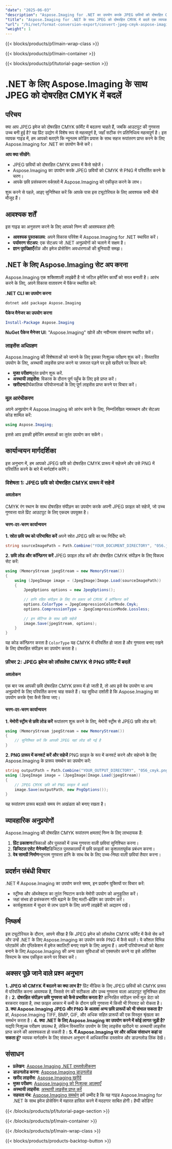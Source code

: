 ```yaml
---
"date": "2025-06-03"
"description": "Aspose.Imaging for .NET का उपयोग करके JPEG छवियों को दोषरहित CMYK प्रारूप में परिवर्तित करना सीखें। जानें कि रंग की अखंडता कैसे बनाए रखें और प्रिंट गुणवत्ता को कैसे बढ़ाएँ।"
"title": "Aspose.Imaging for .NET के साथ JPEG को दोषरहित CMYK में बदलें एक व्यापक गाइड"
"url": "/hi/net/format-conversion-export/convert-jpeg-cmyk-aspose-imaging-net/"
"weight": 1
---
```


{{< blocks/products/pf/main-wrap-class >}}

{{< blocks/products/pf/main-container >}}

{{< blocks/products/pf/tutorial-page-section >}}
# .NET के लिए Aspose.Imaging के साथ JPEG को दोषरहित CMYK में बदलें
## परिचय
क्या आप JPEG इमेज को दोषरहित CMYK फ़ॉर्मेट में बदलना चाहते हैं, जबकि आउटपुट की गुणवत्ता उच्च बनी हुई है? यह प्रिंट उद्योग में विशेष रूप से महत्वपूर्ण है, जहाँ सटीक रंग प्रतिनिधित्व महत्वपूर्ण है। इस व्यापक गाइड में, हम आपको बताएंगे कि न्यूनतम कोडिंग प्रयास के साथ सहज रूपांतरण प्राप्त करने के लिए Aspose.Imaging for .NET का उपयोग कैसे करें।

**आप क्या सीखेंगे:**
- JPEG छवियों को दोषरहित CMYK प्रारूप में कैसे सहेजें।
- Aspose.Imaging का उपयोग करके JPEG छवियों को CMYK से PNG में परिवर्तित करने के चरण।
- आपके छवि प्रसंस्करण वर्कफ़्लो में Aspose.Imaging को एकीकृत करने के लाभ।

शुरू करने से पहले, आइए सुनिश्चित करें कि आपके पास इस ट्यूटोरियल के लिए आवश्यक सभी चीजें मौजूद हैं। 
## आवश्यक शर्तें
इस गाइड का अनुसरण करने के लिए आपको निम्न की आवश्यकता होगी:
- **आवश्यक पुस्तकालय**: अपने विकास परिवेश में Aspose.Imaging for .NET स्थापित करें।
- **पर्यावरण सेटअप**: एक सेटअप जो .NET अनुप्रयोगों को चलाने में सक्षम है।
- **ज्ञान पूर्वापेक्षाएँ**सी# और इमेज प्रोसेसिंग अवधारणाओं की बुनियादी समझ।

## .NET के लिए Aspose.Imaging सेट अप करना
Aspose.Imaging एक शक्तिशाली लाइब्रेरी है जो जटिल इमेजिंग कार्यों को सरल बनाती है। आरंभ करने के लिए, अपने विकास वातावरण में पैकेज स्थापित करें:

**.NET CLI का उपयोग करना**
```bash
dotnet add package Aspose.Imaging
```

**पैकेज मैनेजर का उपयोग करना**
```powershell
Install-Package Aspose.Imaging
```

**NuGet पैकेज मैनेजर UI**: "Aspose.Imaging" खोजें और नवीनतम संस्करण स्थापित करें।

### लाइसेंस अधिग्रहण
Aspose.Imaging की विशेषताओं को जानने के लिए इसका निःशुल्क परीक्षण शुरू करें। विस्तारित उपयोग के लिए, अस्थायी लाइसेंस प्राप्त करने या ज़रूरत पड़ने पर इसे खरीदने पर विचार करें:
- **मुफ्त परीक्षण**तुरंत प्रयोग शुरू करें.
- **अस्थायी लाइसेंस**: विकास के दौरान पूर्ण पहुँच के लिए इसे प्राप्त करें।
- **खरीदना**दीर्घकालिक परियोजनाओं के लिए पूर्ण लाइसेंस प्राप्त करने पर विचार करें।

### मूल आरंभीकरण
अपने अनुप्रयोग में Aspose.Imaging को आरंभ करने के लिए, निम्नलिखित नामस्थान और सेटअप कोड शामिल करें:
```csharp
using Aspose.Imaging;
```
इससे आप इसकी इमेजिंग क्षमताओं का तुरंत उपयोग कर सकेंगे। 
## कार्यान्वयन मार्गदर्शिका
इस अनुभाग में, हम आपको JPEG छवि को दोषरहित CMYK प्रारूप में सहेजने और उसे PNG में परिवर्तित करने के बारे में मार्गदर्शन करेंगे।
### विशेषता 1: JPEG छवि को दोषरहित CMYK प्रारूप में सहेजें
#### अवलोकन
CMYK रंग स्थान के साथ दोषरहित संपीड़न का उपयोग करके अपनी JPEG फ़ाइल को सहेजें, जो उच्च गुणवत्ता वाले प्रिंट आउटपुट के लिए एकदम उपयुक्त है।
#### चरण-दर-चरण कार्यान्वयन
**1. स्रोत छवि पथ को परिभाषित करें**
अपने स्रोत JPEG छवि का पथ निर्दिष्ट करें:
```csharp
string sourceImagePath = Path.Combine("YOUR_DOCUMENT_DIRECTORY", "056.jpg");
```
**2. छवि लोड और कॉन्फ़िगर करें**
JPEG फ़ाइल लोड करें और दोषरहित CMYK संपीड़न के लिए विकल्प सेट करें:
```csharp
using (MemoryStream jpegStream = new MemoryStream())
{
    using (JpegImage image = (JpegImage)Image.Load(sourceImagePath))
    {
        JpegOptions options = new JpegOptions();
        
        // हानि रहित संपीड़न के लिए रंग प्रकार को CMYK में कॉन्फ़िगर करें
        options.ColorType = JpegCompressionColorMode.Cmyk;
        options.CompressionType = JpegCompressionMode.Lossless;
        
        // इन सेटिंग्स के साथ छवि सहेजें
        image.Save(jpegStream, options);
    }
}
```
यह कोड कॉन्फ़िगर करता है `ColorType` यह CMYK में परिवर्तित हो जाता है और गुणवत्ता बनाए रखने के लिए दोषरहित संपीड़न का उपयोग करता है।
### फ़ीचर 2: JPEG इमेज को लॉसलेस CMYK से PNG फ़ॉर्मेट में बदलें
#### अवलोकन
एक बार जब आपकी छवि दोषरहित CMYK प्रारूप में हो जाती है, तो आप इसे वेब उपयोग या अन्य अनुप्रयोगों के लिए परिवर्तित करना चाह सकते हैं। यह सुविधा दर्शाती है कि Aspose.Imaging का उपयोग करके ऐसा कैसे किया जाए।
#### चरण-दर-चरण कार्यान्वयन
**1. मेमोरी स्ट्रीम से छवि लोड करें**
रूपांतरण शुरू करने के लिए, मेमोरी स्ट्रीम से JPEG छवि लोड करें:
```csharp
using (MemoryStream jpegStream = new MemoryStream())
{
    // सुनिश्चित करें कि आपकी JPEG यहां लोड की गई है
}
```
**2. PNG प्रारूप में कनवर्ट करें और सहेजें**
PNG फ़ाइल के रूप में कनवर्ट करने और सहेजने के लिए Aspose.Imaging के प्रारूप समर्थन का उपयोग करें:
```csharp
string outputPath = Path.Combine("YOUR_OUTPUT_DIRECTORY", "056_cmyk.png");
using (JpegImage image = (JpegImage)Image.Load(jpegStream))
{
    // JPEG CMYK छवि को PNG फ़ाइल में बदलें
    image.Save(outputPath, new PngOptions());
}
```
यह रूपांतरण प्रारूप बदलते समय रंग अखंडता को बनाए रखता है।
## व्यावहारिक अनुप्रयोगों
Aspose.Imaging की दोषरहित CMYK रूपांतरण क्षमताएं निम्न के लिए लाभदायक हैं:
1. **प्रिंट प्रकाशन**पत्रिकाओं और पुस्तकों में उच्च गुणवत्ता वाली छवियां सुनिश्चित करना।
2. **डिजिटल एसेट मैनेजमेंट**डिजिटल पुस्तकालयों में छवि फ़ाइलों का कुशलतापूर्वक प्रबंधन करना।
3. **वेब सामग्री निर्माण**न्यूनतम गुणवत्ता हानि के साथ वेब के लिए उच्च-निष्ठा वाली छवियां तैयार करना।
## प्रदर्शन संबंधी विचार
.NET में Aspose.Imaging का उपयोग करते समय, इन प्रदर्शन युक्तियों पर विचार करें:
- स्ट्रीम्स और ऑब्जेक्ट्स का तुरंत निपटान करके मेमोरी उपयोग को अनुकूलित करें।
- जहां संभव हो प्रसंस्करण गति बढ़ाने के लिए मल्टी-थ्रेडिंग का उपयोग करें।
- कार्यकुशलता में सुधार से लाभ उठाने के लिए अपनी लाइब्रेरी को अद्यतन रखें।
## निष्कर्ष
इस ट्यूटोरियल के दौरान, आपने सीखा है कि JPEG इमेज को लॉसलेस CMYK फॉर्मेट में कैसे सेव करें और उन्हें .NET के लिए Aspose.Imaging का उपयोग करके PNG में कैसे बदलें। ये कौशल विभिन्न प्लेटफ़ॉर्म और एप्लिकेशन में इमेज क्वालिटी बनाए रखने के लिए अमूल्य हैं। अपनी परियोजनाओं को बेहतर बनाने के लिए Aspose.Imaging की अन्य उन्नत सुविधाओं को एक्सप्लोर करने या इसे अतिरिक्त सिस्टम के साथ एकीकृत करने पर विचार करें।
## अक्सर पूछे जाने वाले प्रश्न अनुभाग
**1. JPEG को CMYK में बदलने का क्या लाभ है?**
प्रिंट मीडिया के लिए JPEG छवियों को CMYK प्रारूप में परिवर्तित करना आवश्यक है, जिससे रंग की सटीकता और उच्च गुणवत्ता वाला आउटपुट सुनिश्चित होता है।
**2. दोषरहित संपीड़न छवि गुणवत्ता को कैसे प्रभावित करता है?**
हानिरहित संपीड़न सभी मूल डेटा को बरकरार रखता है, तथा फ़ाइल आकार में कमी के दौरान छवि गुणवत्ता में किसी भी गिरावट को रोकता है।
**3. क्या Aspose.Imaging JPEG और PNG के अलावा अन्य छवि प्रारूपों को भी संभाल सकता है?**
हां, Aspose.Imaging TIFF, BMP, GIF, और अधिक सहित प्रारूपों की एक विस्तृत श्रृंखला का समर्थन करता है।
**4. क्या .NET के लिए Aspose.Imaging का उपयोग करने में कोई लागत जुड़ी है?**
यद्यपि निःशुल्क परीक्षण उपलब्ध है, लेकिन विस्तारित उपयोग के लिए लाइसेंस खरीदने या अस्थायी लाइसेंस प्राप्त करने की आवश्यकता हो सकती है।
**5. मैं Aspose.Imaging पर और अधिक संसाधन कहां पा सकता हूं?**
व्यापक मार्गदर्शन के लिए संसाधन अनुभाग में आधिकारिक दस्तावेज और डाउनलोड लिंक देखें।
## संसाधन
- **प्रलेखन**: [Aspose.Imaging .NET दस्तावेज़ीकरण](https://reference.aspose.com/imaging/net/)
- **डाउनलोड करना**: [Aspose.Imaging डाउनलोड](https://releases.aspose.com/imaging/net/)
- **खरीद लाइसेंस**: [Aspose.Imaging खरीदें](https://purchase.aspose.com/buy)
- **मुफ्त परीक्षण**: [Aspose.Imaging को निःशुल्क आज़माएँ](https://releases.aspose.com/imaging/net/)
- **अस्थायी लाइसेंस**: [अस्थायी लाइसेंस प्राप्त करें](https://purchase.aspose.com/temporary-license/)
- **सहयता मंच**: [Aspose.Imaging समर्थन](https://forum.aspose.com/c/imaging/10)
हमें उम्मीद है कि यह गाइड Aspose.Imaging for .NET के साथ इमेज प्रोसेसिंग में महारत हासिल करने में मददगार साबित होगी। हैप्पी कोडिंग!

{{< /blocks/products/pf/tutorial-page-section >}}

{{< /blocks/products/pf/main-container >}}

{{< /blocks/products/pf/main-wrap-class >}}

{{< blocks/products/products-backtop-button >}}